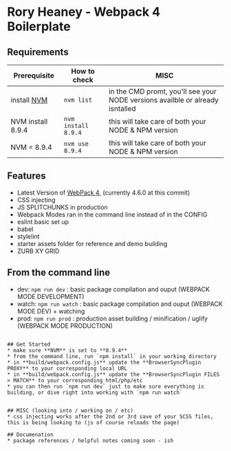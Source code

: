# Rory Heaney - Webpack 4 Boilerplate

## Requirements

| Prerequisite    | How to check | MISC
| --------------- | ------------ | ------------- |
| install [NVM](https://github.com/coreybutler/nvm-windows)   | `nvm list`     | in the CMD promt, you'll see your NODE versions availble or already isntalled |
| NVM install 8.9.4  | `nvm install 8.9.4`    | this will take care of both your NODE & NPM version |
| NVM = 8.9.4    | `nvm use 8.9.4`    | this will take care of both your NODE & NPM version |


## Features

* Latest Version of [WebPack 4](https://github.com/webpack/webpack), (currently 4.6.0 at this commit)
* CSS injecting
* JS SPLITCHUNKS in production
* Webpack Modes ran in the command line instead of in the CONFIG
* eslint basic set up
* babel
* stylelint
* starter assets folder for reference and demo building
* ZURB XY GRID

## From the command line
* dev: `npm run dev` : basic package compilation and ouput (WEBPACK MODE DEVELOPMENT)
* watch: `npm run watch` : basic package compilation and ouput (WEBPACK MODE DEV) + watching
* prod: `npm run prod` : production asset building / minification / uglify (WEBPACK MODE PRODUCTION)


```

## Get Started
* make sure **NVM** is set to **8.9.4**
* from the command line, run `npm install` in your working directory
* in **build/webpack.config.js** update the **BrowserSyncPlugin PROXY** to your corresponding local URL
* in **build/webpack.config.js** update the **BrowserSyncPlugin FILES > MATCH** to your corresponding html/php/etc
* you can then run `npm run dev` just to make sure everything is building, or dive right into working with `npm run watch`


## MISC (looking into / working on / etc)
* css injecting works after the 2nd or 3rd save of your SCSS files, this is being looking to (js of course reloads the page)

## Documenation
* package references / helpful notes coming soon - ish
